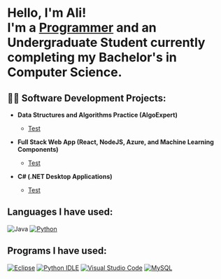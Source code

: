 <h1>Hello, I'm Ali! <br/>I'm a <a href="https://github.com/Ali-Ouakhchachi">Programmer</a> and an Undergraduate Student currently completing my Bachelor's in Computer Science. 

<h2>👨‍💻 Software Development Projects:</h2>

- <b>Data Structures and Algorithms Practice (AlgoExpert)</b>
  - [Test](https://github.com/joshmadakor1/Algorithms-Practice)
- <b>Full Stack Web App (React, NodeJS, Azure, and Machine Learning Components)</b>
  - [Test](https://github.com/joshmadakor1/4chan-Image-Analysis-Middleware-C964) 

- <b>C# (.NET Desktop Applications)</b>
  - [Test](https://github.com/joshmadakor1/EncrypterPOC)

## Languages I have used:

![Java](https://img.shields.io/badge/java-%23ED8B00.svg?style=for-the-badge&logo=openjdk&logoColor=white)
[![Python](https://img.shields.io/badge/Python-3776AB?logo=python&logoColor=fff)](#)


## Programs I have used:
[![Eclipse](https://img.shields.io/badge/Eclipse-FE7A16.svg?logo=Eclipse&logoColor=white)](#)
[![Python IDLE](https://img.shields.io/badge/Python%20IDLE-3776AB?logo=python&logoColor=fff)](#)
[![Visual Studio Code](https://custom-icon-badges.demolab.com/badge/Visual%20Studio%20Code-0078d7.svg?logo=vsc&logoColor=white)](#)
[![MySQL](https://img.shields.io/badge/MySQL-4479A1?logo=mysql&logoColor=fff)](#)


